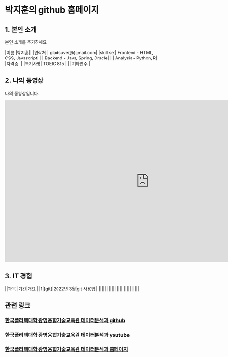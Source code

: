

# 박지훈의 github 홈페이지

## 1. 본인 소개 

본인 소개를 추가하세요

|이름 |박지훈||
|연락처 | gladsuve(@)gmail.com|
|skill set| Frontend - HTML, CSS, Javascript|
| | Backend - Java, Spring, Oracle|
| | Analysis - Python, R|
|자격증|  |
|특기사항|  TOEIC 815 |
||  기타연주 |

## 2. 나의 동영상
나의 동영상입니다.
<iframe width="942" height="530" src="https://www.youtube.com/embed/l7ueisyBGOs" title="YouTube video player" frameborder="0" allow="accelerometer; autoplay; clipboard-write; encrypted-media; gyroscope; picture-in-picture" allowfullscreen></iframe>
 

## 3. IT 경험

||과목 |기간|개요 |
|1|[git]|2022년 3월|git 사용법 |
|||||
|||||
|||||
|||||
|||||

## 관련 링크 
### [한국폴리텍대학 광명융합기술교육원 데이터분석과 github](https://koposoftware.github.io)
### [한국폴리텍대학 광명융합기술교육원 데이터분석과 youtube](https://www.youtube.com/channel/UCwTOdBeKnZo83qTpqc8-rTQ)
### [한국폴리텍대학 광명융합기술교육원 데이터분석과 홈페이지](https://www.kopo.ac.kr/gm)
